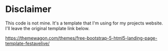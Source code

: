 # Disclaimer
This code is not mine. It's a template that I'm using for my projects website. I'll leave the original template link below.

https://themewagon.com/themes/free-bootstrap-5-html5-landing-page-template-festavelive/
